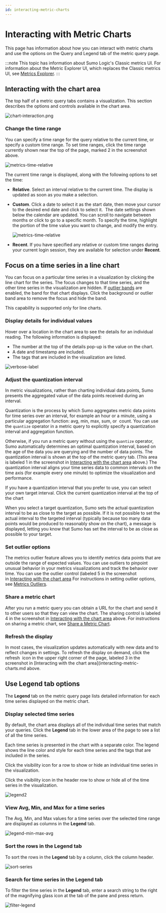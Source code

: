 ```yaml
---
id: interacting-metric-charts
---
```


# Interacting with Metric Charts

This page has information about how you can interact with metric charts and use the options on the Query and Legend tab of the metric query page. 

:::note
This topic has information about Sumo Logic's Classic metrics UI. For information about the Metric Explorer UI, which replaces the Classic metrics UI, see [Metrics Explorer](../metric-queries-alerts/metrics-explorer.md).
:::

## Interacting with the chart area

The top half of a metric query tabs contains a visualization. This section describes the options and controls available in the chart area.

![chart-interaction.png](/img/metrics/chart-interaction.png)

### Change the time range

You can specify a time range for the query relative to the current time, or specify a custom time range. To set time ranges, click the time range currently shown near the top of the page, marked 2 in the screenshot above.

![metrics-time-relative](/img/metrics/metrics-time-relative.png)

The current time range is displayed, along with the following options to set the time:

* **Relative**. Select an interval relative to the current time. The display is updated as soon as you make a selection.
* **Custom**. Click a date to select it as the start date, then move your cursor to the desired end date and click to select it.  The date settings shown below the calendar are updated. You can scroll to navigate between months or click to go to a specific month. To specify the time, highlight the portion of the time value you want to change, and modify the entry.  

    ![metrics-time-relative](/img/metrics/metrics-time-custom.png)

* **Recent**. If you have specified any relative or custom time ranges during your current login session, they are available for selection under **Recent**.

## Focus on a time series in a line chart

You can focus on a particular time series in a visualization by clicking the line chart for the series. The focus changes to that time series, and the other time series in the visualization are hidden. If [outlier bands](metrics-outliers.md) are enabled, the band for that chart displays. Click the background or outlier band area to remove the focus and hide the band.  

This capability is supported only for line charts. 

### Display details for individual values

Hover over a location in the chart area to see the details for an individual reading. The following information is displayed:

* The number at the top of the details pop-up is the value on the chart.
* A date and timestamp are included.
* The tags that are included in the visualization are listed.

![verbose-label](/img/metrics/verbose-label.png)

### Adjust the quantization interval

In metric visualizations, rather than charting individual data points, Sumo presents the aggregated value of the data points received during an interval.

Quantization is the process by which Sumo aggregates metric data points for time series over an interval, for example an hour or a minute, using a particular aggregation function: avg, min, max, sum, or  count. You can use the `quantize` operator in a metric query to explicitly specify a quantization interval and aggregation function.

Otherwise, if you run a metric query without using the `quantize` operator, Sumo automatically determines an optimal quantization interval, based on the age of the data you are querying and the number of data points. The quantization interval is shown at the top of the metric query tab. (This area is labeled 1 in the screenshot in [Interacting with the chart area](#interacting-with-the-chart-area) above.) The quantization interval aligns your time series data to common intervals on the time axis (for example every one minute) to optimize the visualization and performance.

If you have a quantization interval that you prefer to use, you can select your own target interval. Click the current quantization interval at the top of the chart 

When you select a target quantization, Sumo sets the actual quantization interval to be as close to the target as possible. If it is not possible to set the actual interval to the targeted interval (typically because too many data points would be produced to reasonably show on the chart), a message is displayed, letting you know that Sumo has set the interval to be as close as possible to your target.

### Set outlier options

The metrics outlier feature allows you to identify metrics data points that are outside the range of expected values. You can use outliers to pinpoint unusual behavior in your metrics visualizations and track the behavior over time. You can use the outlier control (labeled 5 in the screenshot in [Interacting with the chart area](interacting-metric-charts.mdabove.) For instructions in setting outlier options, see [Metrics Outliers](metrics-outliers.md). 

### Share a metric chart

After you run a metric query you can obtain a URL for the chart and send it to other users so that they can view the chart. The sharing control is labeled 4 in the screenshot in [Interacting with the chart area](#interacting-with-the-chart-area) above. For instructions on sharing a metric chart, see [Share a Metric Chart](../metric-queries-alerts/share-metric-query.md).

### Refresh the display

In most cases, the visualization updates automatically with new data and to reflect changes in settings. To refresh the display on demand, click the refresh  icon in the upper right corner of the page, labeled 3 in the screenshot in [Interacting with the chart area](interacting-metric-charts.md above.

## Use Legend tab options

The **Legend** tab on the metric query page lists detailed information for each time series displayed on the metric chart. 

### Display selected time series

By default, the chart area displays all of the individual time series that match your queries. Click the **Legend** tab in the lower area of the page to see a list of all the time series. 

Each time series is presented in the chart with a separate color. The legend shows the line color and style for each time series and the tags that are included in the series. 

Click the visibility icon for a row to show or hide an individual time series in the visualization. 

Click the visibility icon in the header row to show or hide all of the time series in the visualization.

![legend2](/img/metrics/legend2.png)

### View Avg, Min, and Max for a time series

The Avg, Min, and Max values for a time series over the selected time range are displayed as columns in the **Legend** tab. 

![legend-min-max-avg](/img/metrics/legend-min-max-avg.png)

### Sort the rows in the Legend tab

To sort the rows in the **Legend** tab by a column, click the column header.

![sort-series](/img/metrics/sort-series.png)

### Search for time series in the Legend tab

To filter the time series in the **Legend** tab, enter a search string to the right of the magnifying glass icon at the tab of the pane and press return.

![filter-legend](/img/metrics/filter-legend.png)
